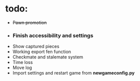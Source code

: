 # todo:
* ~~Pawn promotion~~
* ### Finish accessibility and settings
* Show captured pieces
* Working export fen function
* Checkmate and stalemate system
* Time loss
* Move log
* Import settings and restart game from __newgameconfig.py__